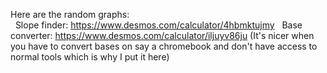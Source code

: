 Here are the random graphs: <br/>
&nbsp; Slope finder: https://www.desmos.com/calculator/4hbmktujmy
&nbsp; Base converter: https://www.desmos.com/calculator/iljuyv86ju (It's nicer when you have to convert bases on say a chromebook and don't have access to normal tools which is why I put it here)
